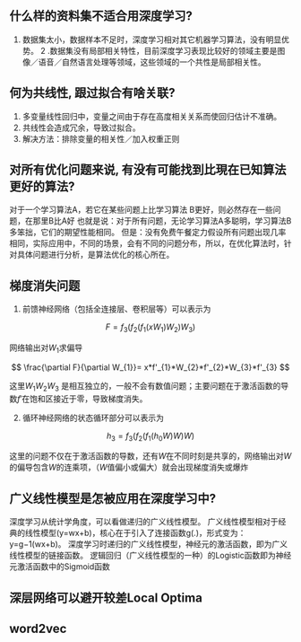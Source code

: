 ## 什么样的资料集不适合用深度学习?

1. 数据集太小，数据样本不足时，深度学习相对其它机器学习算法，没有明显优势。
2 .数据集没有局部相关特性，目前深度学习表现比较好的领域主要是图像／语音／自然语言处理等领域，这些领域的一个共性是局部相关性。

## 何为共线性, 跟过拟合有啥关联?

1. 多变量线性回归中，变量之间由于存在高度相关关系而使回归估计不准确。
2. 共线性会造成冗余，导致过拟合。
3. 解决方法：排除变量的相关性／加入权重正则

## 对所有优化问题来说, 有没有可能找到比現在已知算法更好的算法?

对于一个学习算法A，若它在某些问题上比学习算法 B更好，则必然存在一些问题，在那里B比A好
也就是说：对于所有问题，无论学习算法A多聪明，学习算法B多笨拙，它们的期望性能相同。
但是：没有免费午餐定力假设所有问题出现几率相同，实际应用中，不同的场景，会有不同的问题分布，所以，在优化算法时，针对具体问题进行分析，是算法优化的核心所在。

## 梯度消失问题

1. 前馈神经网络（包括全连接层、卷积层等）可以表示为 

$$F = f_{3} (f_{2} (f_{1} (xW_{1})W_{2})W_{3})$$

网络输出对$W_{1}$求偏导

$$ \frac{\partial F}{\partial W_{1}}= x*f'_{1}*W_{2}*f'_{2}*W_{3}*f'_{3} $$

这里$W_{1}W_{2}W_{3}$ 是相互独立的，一般不会有数值问题；主要问题在于激活函数的导数$f'$在饱和区接近于零，导致梯度消失。

2. 循环神经网络的状态循环部分可以表示为

$$ h_{3}=f_{3} (f_{2} (f_{1} (h_{0}W)W)W) $$

这里的问题不仅在于激活函数的导数，还有$W$在不同时刻是共享的，网络输出对$W$的偏导包含$W$的连乘项，（$W$值偏小或偏大）就会出现梯度消失或爆炸

## 广义线性模型是怎被应用在深度学习中?

深度学习从统计学角度，可以看做递归的广义线性模型。
广义线性模型相对于经典的线性模型(y=wx+b)，核心在于引入了连接函数g(.)，形式变为：y=g−1(wx+b)。
深度学习时递归的广义线性模型，神经元的激活函数，即为广义线性模型的链接函数。
逻辑回归（广义线性模型的一种）的Logistic函数即为神经元激活函数中的Sigmoid函数


## 深层网络可以避开较差Local Optima



## word2vec
